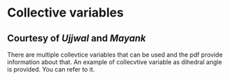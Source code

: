 # Collective variables

## Courtesy of _**Ujjwal**_ and _**Mayank**_

There are multiple collevtice variables that can be used and the pdf provide information about that. An example of collecvtive variable as dihedral angle is provided. You can refer to it.
